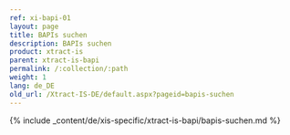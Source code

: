 ```yaml
---
ref: xi-bapi-01
layout: page
title: BAPIs suchen
description: BAPIs suchen
product: xtract-is
parent: xtract-is-bapi
permalink: /:collection/:path
weight: 1
lang: de_DE
old_url: /Xtract-IS-DE/default.aspx?pageid=bapis-suchen
---
```

{% include _content/de/xis-specific/xtract-is-bapi/bapis-suchen.md %}
